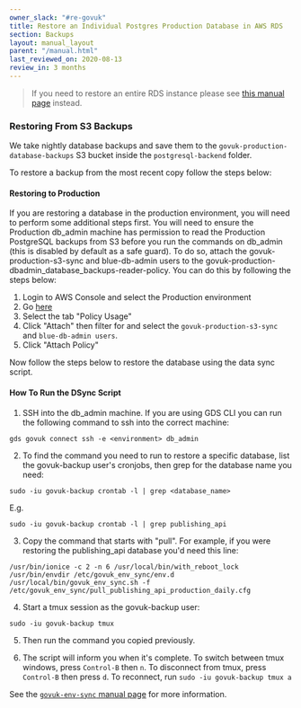 ```yaml
---
owner_slack: "#re-govuk"
title: Restore an Individual Postgres Production Database in AWS RDS
section: Backups
layout: manual_layout
parent: "/manual.html"
last_reviewed_on: 2020-08-13
review_in: 3 months
---
```


> If you need to restore an entire RDS instance please see [this manual page](https://docs.publishing.service.gov.uk/manual/howto-backup-and-restore-in-aws-rds.html) instead.

### Restoring From S3 Backups

We take nightly database backups and save them to the `govuk-production-database-backups` S3 bucket inside the `postgresql-backend` folder.

To restore a backup from the most recent copy follow the steps below:

#### Restoring to Production

If you are restoring a database in the production environment, you will need to perform some additional steps first. You will need to ensure the Production db_admin machine has permission to read the Production PostgreSQL backups from S3 before you run the commands on db_admin (this is disabled by default as a safe guard). To do so, attach the govuk-production-s3-sync and blue-db-admin users to the  govuk-production-dbadmin_database_backups-reader-policy. You can do this by following the steps below:

1. Login to AWS Console and select the Production environment
1. Go [here](https://console.aws.amazon.com/iam/home?region=eu-west-1#/policies/arn:aws:iam::172025368201:policy/govuk-production-dbadmin_database_backups-reader-policy$serviceLevelSummary?section=permissions)
1. Select the tab "Policy Usage"
1. Click "Attach" then filter for and select the `govuk-production-s3-sync` and `blue-db-admin users`.
1. Click "Attach Policy"

Now follow the steps below to restore the database using the data sync script.

#### How To Run the DSync Script

1. SSH into the db_admin machine. If you are using GDS CLI you can run the following command to ssh into the correct machine:

```
gds govuk connect ssh -e <environment> db_admin
```

2. To find the command you need to run to restore a specific database, list the govuk-backup user's cronjobs, then grep for the database name you need:

  ```
  sudo -iu govuk-backup crontab -l | grep <database_name>
  ```

  E.g.

  ```
  sudo -iu govuk-backup crontab -l | grep publishing_api
  ```

3. Copy the command that starts with "pull". For example, if you were restoring the publishing_api database you'd need this line:

```
/usr/bin/ionice -c 2 -n 6 /usr/local/bin/with_reboot_lock /usr/bin/envdir /etc/govuk_env_sync/env.d /usr/local/bin/govuk_env_sync.sh -f /etc/govuk_env_sync/pull_publishing_api_production_daily.cfg
```

4. Start a tmux session as the govuk-backup user:

```
sudo -iu govuk-backup tmux
```

5. Then run the command you copied previously.

6. The script will inform you when it's complete. To switch between tmux windows, press `Control-B` then `n`. To disconnect from tmux, press `Control-B` then press `d`. To reconnect, run `sudo -iu govuk-backup tmux a`

See the [`govuk-env-sync` manual page](https://docs.publishing.service.gov.uk/manual/govuk-env-sync.html) for more information.
